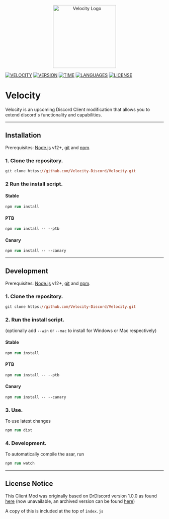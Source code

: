 <p align="center">
  <img width="200" src="https://velocity-discord.netlify.app/assets/icon.png" alt="Velocity Logo">
</p>

[![VELOCITY](https://img.shields.io/badge/Velocity-6587F4?style=for-the-badge)](https://velocity-discord.netlify.app/)
[![VERSION](https://img.shields.io/github/package-json/v/Velocity-Discord/Velocity?color=%236587F4&style=for-the-badge)](#)
[![TIME](https://wakatime.com/badge/user/00c7afe5-77ae-4122-9969-8fa677814618/project/1f74c2c2-3a21-419d-87b2-31462a60e9fc.svg?style=for-the-badge&color=6587F4)](#)
[![LANGUAGES](https://img.shields.io/github/languages/count/Velocity-Discord/Velocity?style=for-the-badge&color=6587F4)](#)
[![LICENSE](https://img.shields.io/github/license/Velocity-Discord/Velocity?color=6587F4&style=for-the-badge)](https://github.com/Velocity-Discord/Velocity/blob/main/LICENSE)

# Velocity
Velocity is an upcoming Discord Client modification that allows you to extend discord's functionality and capabilities. 

---
## Installation

Prerequisites: [Node.js](https://nodejs.org/en/) v12+, [git](https://git-scm.com/) and [npm](https://www.npmjs.com/).

### 1. Clone the repository.
```ps
git clone https://github.com/Velocity-Discord/Velocity.git
```

### 2 Run the install script.

#### Stable 
```ps
npm run install
```

#### PTB
```ps
npm run install -- --ptb
```

#### Canary
```ps
npm run install -- --canary
```

---
## Development
Prerequisites: [Node.js](https://nodejs.org/en/) v12+, [git](https://git-scm.com/) and [npm](https://www.npmjs.com/).

### 1. Clone the repository.
```ps
git clone https://github.com/Velocity-Discord/Velocity.git
```

### 2. Run the install script.
(optionally add `--win` or `--mac` to install for Windows or Mac respectively)

#### Stable 
```ps
npm run install
```

#### PTB
```ps
npm run install -- --ptb
```

#### Canary
```ps
npm run install -- --canary
```
### 3. Use. 
To use latest changes
```ps
npm run dist
```

### 4. Development.
To automatically compile the asar, run 
```ps
npm run watch
```


---
## License Notice
This Client Mod was originally based on DrDiscord version 1.0.0 as found [here](https://github.com/Dr-Discord/DrDiscord) (now unavailable, an archived version can be found [here](https://github.com/unknown81311/DrDiscord))

A copy of this is included at the top of `index.js`
